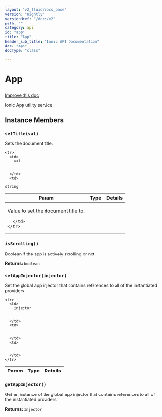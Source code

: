 ```yaml
---
layout: "v2_fluid/docs_base"
version: "nightly"
versionHref: "/docs/v2"
path: ""
category: api
id: "app"
title: "App"
header_sub_title: "Ionic API Documentation"
doc: "App"
docType: "class"

---
```










<h1 class="api-title">
<a class="anchor" name="app" href="#app"></a>

App





</h1>

<a class="improve-v2-docs" href="http://github.com/driftyco/ionic/edit/master//src/components/app/app.ts#L7">
Improve this doc
</a>






<p>Ionic App utility service.</p>





<!-- @usage tag -->


<!-- @property tags -->



<!-- instance methods on the class -->

<h2><a class="anchor" name="instance-members" href="#instance-members"></a>Instance Members</h2>

<div id="setTitle"></div>

<h3>
<a class="anchor" name="setTitle" href="#setTitle"></a>
<code>setTitle(val)</code>
  

</h3>

Sets the document title.


<table class="table param-table" style="margin:0;">
  <thead>
    <tr>
      <th>Param</th>
      <th>Type</th>
      <th>Details</th>
    </tr>
  </thead>
  <tbody>
    
    <tr>
      <td>
        val
        
        
      </td>
      <td>
        
  <code>string</code>
      </td>
      <td>
        <p>Value to set the document title to.</p>

        
      </td>
    </tr>
    
  </tbody>
</table>








<div id="isScrolling"></div>

<h3>
<a class="anchor" name="isScrolling" href="#isScrolling"></a>
<code>isScrolling()</code>
  

</h3>

Boolean if the app is actively scrolling or not.






<div class="return-value">
<i class="icon ion-arrow-return-left"></i>
<b>Returns:</b> 
  <code>boolean</code> 

</div>




<div id="setAppInjector"></div>

<h3>
<a class="anchor" name="setAppInjector" href="#setAppInjector"></a>
<code>setAppInjector(injector)</code>
  

</h3>

Set the global app injector that contains references to all of the instantiated providers


<table class="table param-table" style="margin:0;">
  <thead>
    <tr>
      <th>Param</th>
      <th>Type</th>
      <th>Details</th>
    </tr>
  </thead>
  <tbody>
    
    <tr>
      <td>
        injector
        
        
      </td>
      <td>
        
  
      </td>
      <td>
        
        
      </td>
    </tr>
    
  </tbody>
</table>








<div id="getAppInjector"></div>

<h3>
<a class="anchor" name="getAppInjector" href="#getAppInjector"></a>
<code>getAppInjector()</code>
  

</h3>

Get an instance of the global app injector that contains references to all of the instantiated providers






<div class="return-value">
<i class="icon ion-arrow-return-left"></i>
<b>Returns:</b> 
  <code>Injector</code> 

</div>





<!-- related link --><!-- end content block -->


<!-- end body block -->

